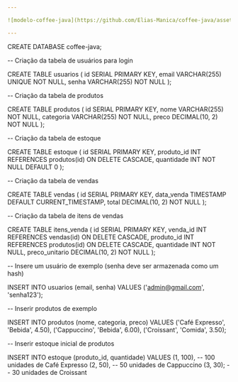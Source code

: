 ```yaml
---

![modelo-coffee-java](https://github.com/Elias-Manica/coffee-java/assets/103606213/20afab06-c7c1-43e5-a390-d173a4908daa)

---
```


CREATE DATABASE coffee-java;

-- Criação da tabela de usuários para login

CREATE TABLE usuarios (
    id SERIAL PRIMARY KEY,
    email VARCHAR(255) UNIQUE NOT NULL,
    senha VARCHAR(255) NOT NULL
);

-- Criação da tabela de produtos

CREATE TABLE produtos (
    id SERIAL PRIMARY KEY,
    nome VARCHAR(255) NOT NULL,
    categoria VARCHAR(255) NOT NULL,
    preco DECIMAL(10, 2) NOT NULL
);

-- Criação da tabela de estoque

CREATE TABLE estoque (
    id SERIAL PRIMARY KEY,
    produto_id INT REFERENCES produtos(id) ON DELETE CASCADE,
    quantidade INT NOT NULL DEFAULT 0
);

-- Criação da tabela de vendas

CREATE TABLE vendas (
    id SERIAL PRIMARY KEY,
    data_venda TIMESTAMP DEFAULT CURRENT_TIMESTAMP,
    total DECIMAL(10, 2) NOT NULL
);

-- Criação da tabela de itens de vendas

CREATE TABLE itens_venda (
    id SERIAL PRIMARY KEY,
    venda_id INT REFERENCES vendas(id) ON DELETE CASCADE,
    produto_id INT REFERENCES produtos(id) ON DELETE CASCADE,
    quantidade INT NOT NULL,
    preco_unitario DECIMAL(10, 2) NOT NULL
);

-- Insere um usuário de exemplo (senha deve ser armazenada como um hash)

INSERT INTO usuarios (email, senha) VALUES ('admin@gmail.com', 'senha123');

-- Inserir produtos de exemplo

INSERT INTO produtos (nome, categoria, preco) VALUES 
('Café Expresso', 'Bebida', 4.50),
('Cappuccino', 'Bebida', 6.00),
('Croissant', 'Comida', 3.50);

-- Inserir estoque inicial de produtos

INSERT INTO estoque (produto_id, quantidade) VALUES 
(1, 100), -- 100 unidades de Café Expresso
(2, 50),  -- 50 unidades de Cappuccino
(3, 30);  -- 30 unidades de Croissant

